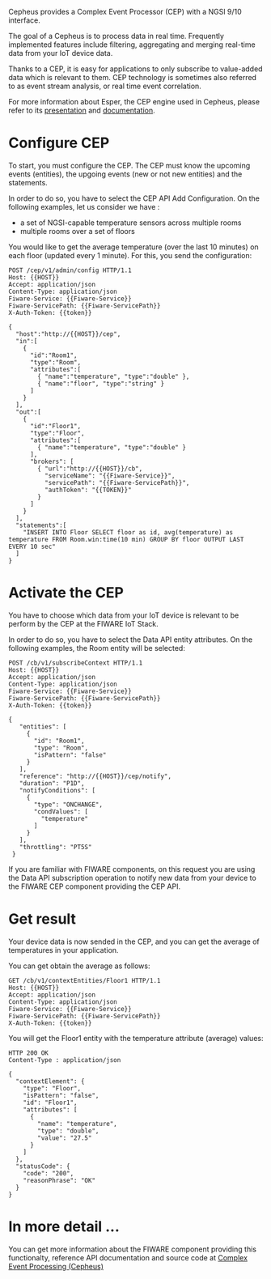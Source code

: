 Cepheus provides a Complex Event Processor (CEP) with a NGSI 9/10 interface.

The goal of a Cepheus is to process data in real time.
Frequently implemented features include filtering, aggregating and merging real-time data from your IoT device data.

Thanks to a CEP, it is easy for applications to only subscribe to value-added data which is relevant to them.
CEP technology is sometimes also referred to as event stream analysis, or real time event correlation.

For more information about Esper, the CEP engine used in Cepheus, please refer to its [presentation](http://www.espertech.com/esper/)
and [documentation](http://www.espertech.com/esper/documentation.php).

# Configure CEP

To start, you must configure the CEP. The CEP must know the upcoming events (entities), the upgoing events (new or not new entities)
and the statements.

In order to do so, you have to select the CEP API Add Configuration.  On the following examples, let us consider we have :

 - a set of NGSI-capable temperature sensors across multiple rooms
 - multiple rooms over a set of floors

You would like to get the average temperature (over the last 10 minutes) on each floor (updated every 1 minute).
For this, you send the configuration:


```
POST /cep/v1/admin/config HTTP/1.1
Host: {{HOST}}
Accept: application/json
Content-Type: application/json
Fiware-Service: {{Fiware-Service}}
Fiware-ServicePath: {{Fiware-ServicePath}}
X-Auth-Token: {{token}}

{
  "host":"http://{{HOST}}/cep",
  "in":[
    {
      "id":"Room1",
      "type":"Room",
      "attributes":[
        { "name":"temperature", "type":"double" },
        { "name":"floor", "type":"string" }
      ]
    }
  ],
  "out":[
    {
      "id":"Floor1",
      "type":"Floor",
      "attributes":[
        { "name":"temperature", "type":"double" }
      ],
      "brokers": [
        { "url":"http://{{HOST}}/cb",
          "serviceName": "{{Fiware-Service}}",
          "servicePath": "{{Fiware-ServicePath}}",
          "authToken": "{{TOKEN}}"
        }
      ]
    }
  ],
  "statements":[
    "INSERT INTO Floor SELECT floor as id, avg(temperature) as temperature FROM Room.win:time(10 min) GROUP BY floor OUTPUT LAST EVERY 10 sec"
  ]
}

```

# Activate the CEP

You have to choose which data from your IoT device is relevant to be perform by the CEP at the FIWARE IoT Stack.

In order to do so, you have to select the Data API entity attributes. On the following examples, the Room entity will be selected:
```
POST /cb/v1/subscribeContext HTTP/1.1
Host: {{HOST}}
Accept: application/json
Content-Type: application/json
Fiware-Service: {{Fiware-Service}}
Fiware-ServicePath: {{Fiware-ServicePath}}
X-Auth-Token: {{token}}

{
   "entities": [
     {
       "id": "Room1",
       "type": "Room",
       "isPattern": "false"
     }
   ],
   "reference": "http://{{HOST}}/cep/notify",
   "duration": "P1D",
   "notifyConditions": [
     {
       "type": "ONCHANGE",
       "condValues": [
         "temperature"
       ]
     }
   ],
   "throttling": "PT5S"
 }

```

If you are familiar with FIWARE components, on this request you are using the Data API subscription operation to notify new data from your device to the FIWARE CEP component providing the CEP API.

# Get result

Your device data is now sended in the CEP, and you can get the average of temperatures in your application.

You can get obtain the average as follows:

```
GET /cb/v1/contextEntities/Floor1 HTTP/1.1
Host: {{HOST}}
Accept: application/json
Content-Type: application/json
Fiware-Service: {{Fiware-Service}}
Fiware-ServicePath: {{Fiware-ServicePath}}
X-Auth-Token: {{token}}
```

You will get the Floor1 entity with the temperature attribute (average) values:

```
HTTP 200 OK
Content-Type : application/json

{
  "contextElement": {
    "type": "Floor",
    "isPattern": "false",
    "id": "Floor1",
    "attributes": [
      {
        "name": "temperature",
        "type": "double",
        "value": "27.5"
      }
    ]
  },
  "statusCode": {
    "code": "200",
    "reasonPhrase": "OK"
  }
}

```

# In more detail ...

You can get more information about the FIWARE component providing this functionalty, reference API documentation and source code at [Complex Event Processing (Cepheus)](cep.md)

